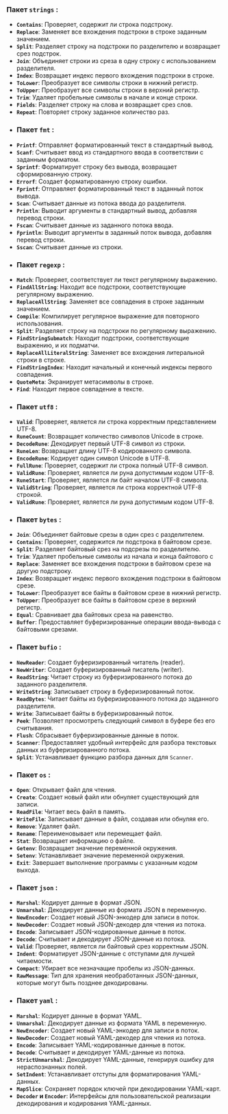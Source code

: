 ### Пакет  `strings` :
- **`Contains`**: Проверяет, содержит ли строка подстроку.
- **`Replace`**: Заменяет все вхождения подстроки в строке заданным значением.
- **`Split`**: Разделяет строку на подстроки по разделителю и возвращает срез подстрок.
- **`Join`**: Объединяет строки из среза в одну строку с использованием разделителя.
- **`Index`**: Возвращает индекс первого вхождения подстроки в строке.
- **`ToLower`**: Преобразует все символы строки в нижний регистр.
- **`ToUpper`**: Преобразует все символы строки в верхний регистр.
- **`Trim`**: Удаляет пробельные символы в начале и конце строки.
- **`Fields`**: Разделяет строку на слова и возвращает срез слов.
- **`Repeat`**: Повторяет строку заданное количество раз.
- ### Пакет  `fmt` :
- **`Printf`**: Отправляет форматированный текст в стандартный вывод.
- **`Scanf`**: Считывает ввод из стандартного ввода в соответствии с заданным форматом.
- **`Sprintf`**: Форматирует строку без вывода, возвращает сформированную строку.
- **`Errorf`**: Создает форматированную строку ошибки.
- **`Fprintf`**: Отправляет форматированный текст в заданный поток вывода.
- **`Scan`**: Считывает данные из потока ввода до разделителя.
- **`Println`**: Выводит аргументы в стандартный вывод, добавляя перевод строки.
- **`Fscan`**: Считывает данные из заданного потока ввода.
- **`Fprintln`**: Выводит аргументы в заданный поток вывода, добавляя перевод строки.
- **`Sscan`**: Считывает данные из строки.
- ### Пакет  `regexp` :
- **`Match`**: Проверяет, соответствует ли текст регулярному выражению.
- **`FindAllString`**: Находит все подстроки, соответствующие регулярному выражению.
- **`ReplaceAllString`**: Заменяет все совпадения в строке заданным значением.
- **`Compile`**: Компилирует регулярное выражение для повторного использования.
- **`Split`**: Разделяет строку на подстроки по регулярному выражению.
- **`FindStringSubmatch`**: Находит подстроки, соответствующие выражению, и их подматчи.
- **`ReplaceAllLiteralString`**: Заменяет все вхождения литеральной строки в строке.
- **`FindStringIndex`**: Находит начальный и конечный индексы первого совпадения.
- **`QuoteMeta`**: Экранирует метасимволы в строке.
- **`Find`**: Находит первое совпадение в тексте.
- ### Пакет  `utf8` :
- **`Valid`**: Проверяет, является ли строка корректным представлением UTF-8.
- **`RuneCount`**: Возвращает количество символов Unicode в строке.
- **`DecodeRune`**: Декодирует первый UTF-8 символ из строки.
- **`RuneLen`**: Возвращает длину UTF-8 кодированного символа.
- **`EncodeRune`**: Кодирует один символ Unicode в UTF-8.
- **`FullRune`**: Проверяет, содержит ли строка полный UTF-8 символ.
- **`ValidRune`**: Проверяет, является ли руна допустимым кодом UTF-8.
- **`RuneStart`**: Проверяет, является ли байт началом UTF-8 символа.
- **`ValidString`**: Проверяет, является ли строка корректной UTF-8 строкой.
- **`ValidRune`**: Проверяет, является ли руна допустимым кодом UTF-8.
- ### Пакет  `bytes` :
- **`Join`**: Объединяет байтовые срезы в один срез с разделителем.
- **`Contains`**: Проверяет, содержится ли подстрока в байтовом срезе.
- **`Split`**: Разделяет байтовый срез на подсрезы по разделителю.
- **`Trim`**: Удаляет пробельные символы из начала и конца байтового с
- **`Replace`**: Заменяет все вхождения подстроки в байтовом срезе на другую подстроку.
- **`Index`**: Возвращает индекс первого вхождения подстроки в байтовом срезе.
- **`ToLower`**: Преобразует все байты в байтовом срезе в нижний регистр.
- **`ToUpper`**: Преобразует все байты в байтовом срезе в верхний регистр.
- **`Equal`**: Сравнивает два байтовых среза на равенство.
- **`Buffer`**: Предоставляет буферизированные операции ввода-вывода с байтовыми срезами.
- ### Пакет  `bufio` :
- **`NewReader`**: Создает буферизированный читатель (reader).
- **`NewWriter`**: Создает буферизированный писатель (writer).
- **`ReadString`**: Читает строку из буферизированного потока до заданного разделителя.
- **`WriteString`**: Записывает строку в буферизированный поток.
- **`ReadBytes`**: Читает байты из буферизированного потока до заданного разделителя.
- **`Write`**: Записывает байты в буферизированный поток.
- **`Peek`**: Позволяет просмотреть следующий символ в буфере без его считывания.
- **`Flush`**: Сбрасывает буферизированные данные в поток.
- **`Scanner`**: Предоставляет удобный интерфейс для разбора текстовых данных из буферизированного потока.
- **`Split`**: Устанавливает функцию разбора данных для `Scanner`.
- ### Пакет  `os` :
- **`Open`**: Открывает файл для чтения.
- **`Create`**: Создает новый файл или обнуляет существующий для записи.
- **`ReadFile`**: Читает весь файл в память.
- **`WriteFile`**: Записывает данные в файл, создавая или обнуляя его.
- **`Remove`**: Удаляет файл.
- **`Rename`**: Переименовывает или перемещает файл.
- **`Stat`**: Возвращает информацию о файле.
- **`Getenv`**: Возвращает значение переменной окружения.
- **`Setenv`**: Устанавливает значение переменной окружения.
- **`Exit`**: Завершает выполнение программы с указанным кодом выхода.
- ### Пакет  `json` :
- **`Marshal`**: Кодирует данные в формат JSON.
- **`Unmarshal`**: Декодирует данные из формата JSON в переменную.
- **`NewEncoder`**: Создает новый JSON-энкодер для записи в поток.
- **`NewDecoder`**: Создает новый JSON-декодер для чтения из потока.
- **`Encode`**: Записывает JSON-кодированные данные в поток.
- **`Decode`**: Считывает и декодирует JSON-данные из потока.
- **`Valid`**: Проверяет, является ли байтовый срез корректным JSON.
- **`Indent`**: Форматирует JSON-данные с отступами для лучшей читаемости.
- **`Compact`**: Убирает все незначащие пробелы из JSON-данных.
- **`RawMessage`**: Тип для хранения необработанных JSON-данных, которые могут быть позднее декодированы.
- ### Пакет  `yaml` :
- **`Marshal`**: Кодирует данные в формат YAML.
- **`Unmarshal`**: Декодирует данные из формата YAML в переменную.
- **`NewEncoder`**: Создает новый YAML-энкодер для записи в поток.
- **`NewDecoder`**: Создает новый YAML-декодер для чтения из потока.
- **`Encode`**: Записывает YAML-кодированные данные в поток.
- **`Decode`**: Считывает и декодирует YAML-данные из потока.
- **`StrictUnmarshal`**: Декодирует YAML-данные, генерируя ошибку для нераспознанных полей.
- **`SetIndent`**: Устанавливает отступы для форматирования YAML-данных.
- **`MapSlice`**: Сохраняет порядок ключей при декодировании YAML-карт.
- **`Decoder` и `Encoder`**: Интерфейсы для пользовательской реализации декодирования и кодирования YAML-данных.